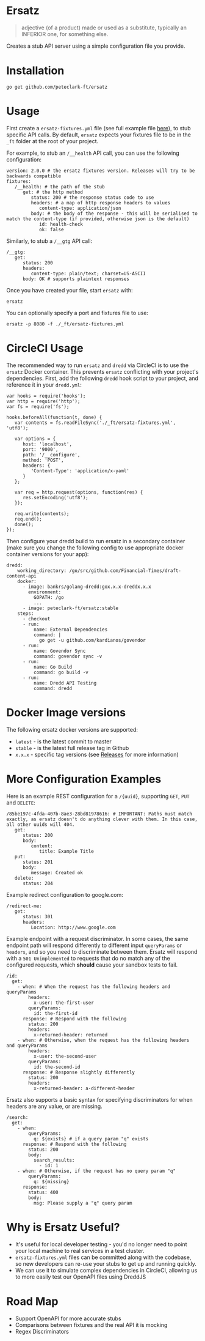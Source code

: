 # Ersatz

> adjective
> (of a product) made or used as a substitute, typically an INFERIOR one, for something else.

Creates a stub API server using a simple configuration file you provide.

# Installation

```
go get github.com/peteclark-ft/ersatz
```

# Usage

First create a `ersatz-fixtures.yml` file (see full example file [here](./_examples/example.yml)), to stub specific API calls. By default, `ersatz` expects your fixtures file to be in the `_ft` folder at the root of your project.

For example, to stub an `/__health` API call, you can use the following configuration:

```
version: 2.0.0 # the ersatz fixtures version. Releases will try to be backwards compatible
fixtures:
   /__health: # the path of the stub
      get: # the http method
         status: 200 # the response status code to use
         headers: # a map of http response headers to values
            content-type: application/json
         body: # the body of the response - this will be serialised to match the content-type (if provided, otherwise json is the default)
            id: health-check
            ok: false
```

Similarly, to stub a `/__gtg` API call:

```
/__gtg:
   get:
      status: 200
      headers:
         content-type: plain/text; charset=US-ASCII
      body: OK # supports plaintext responses
```

Once you have created your file, start `ersatz` with:

```
ersatz
```

You can optionally specify a port and fixtures file to use:

```
ersatz -p 8080 -f ./_ft/ersatz-fixtures.yml
```

# CircleCI Usage

The recommended way to run `ersatz` and `dredd` via CircleCI is to use the `ersatz` Docker container. This prevents `ersatz` conflicting with your project's dependencies. First, add the following `dredd` hook script to your project, and reference it in your `dredd.yml`:

```
var hooks = require('hooks');
var http = require('http');
var fs = require('fs');

hooks.beforeAll(function(t, done) {
   var contents = fs.readFileSync('./_ft/ersatz-fixtures.yml', 'utf8');

   var options = {
      host: 'localhost',
      port: '9000',
      path: '/__configure',
      method: 'POST',
      headers: {
         'Content-Type': 'application/x-yaml'
      }
   };

   var req = http.request(options, function(res) {
      res.setEncoding('utf8');
   });

   req.write(contents);
   req.end();
   done();
});
```

Then configure your dredd build to run ersatz in a secondary container (make sure you change the following config to use appropriate docker container versions for your app):

```
dredd:
    working_directory: /go/src/github.com/Financial-Times/draft-content-api
    docker:
      - image: bankrs/golang-dredd:gox.x.x-dreddx.x.x
        environment:
          GOPATH: /go
          ...
      - image: peteclark-ft/ersatz:stable
    steps:
      - checkout
      - run:
          name: External Dependencies
          command: |
            go get -u github.com/kardianos/govendor
      - run:
          name: Govendor Sync
          command: govendor sync -v
      - run:
          name: Go Build
          command: go build -v
      - run:
          name: Dredd API Testing
          command: dredd
```

# Docker Image versions

The following ersatz docker versions are supported:

* `latest` - is the latest commit to master
* `stable` - is the latest full release tag in Github
* `x.x.x` - specific tag versions (see [Releases](./releases) for more information)

# More Configuration Examples

Here is an example REST configuration for a `/{uuid}`, supporting `GET`, `PUT` and `DELETE`:

```
/85be197c-4fda-407b-8ae3-28bd81978616: # IMPORTANT: Paths must match exactly, as ersatz doesn't do anything clever with them. In this case, all other uuids will 404.
   get:
      status: 200
      body:
         content:
            title: Example Title
   put:
      status: 201
      body:
         message: Created ok
   delete:
      status: 204
```

Example redirect configuration to google.com:

```
/redirect-me:
   get:
      status: 301
      headers:
         Location: http://www.google.com
```

Example endpoint with a request discriminator. In some cases, the same endpoint path will respond differently to different input `queryParams` or `headers`, and so you need to discriminate between them. Ersatz will respond with a `501 Unimplemented` to requests that do no match any of the configured requests, which __should__ cause your sandbox tests to fail.

```
/id:
  get:
    - when: # When the request has the following headers and queryParams
        headers:
          x-user: the-first-user
        queryParams:
          id: the-first-id
      response: # Respond with the following
        status: 200
        headers:
          x-returned-header: returned
    - when: # Otherwise, when the request has the following headers and queryParams
        headers:
          x-user: the-second-user
        queryParams:
          id: the-second-id
      response: # Response slightly differently
        status: 200
        headers:
          x-returned-header: a-different-header
```

Ersatz also supports a basic syntax for specifying discriminators for when headers are any value, or are missing.

```
/search:
  get:
    - when:
        queryParams:
          q: ${exists} # if a query param "q" exists
      response: # Respond with the following
        status: 200
        body:
          search_results:
            - id: 1
    - when: # Otherwise, if the request has no query param "q"
        queryParams:
          q: ${missing}
      response:
        status: 400
        body:
          msg: Please supply a "q" query param
```

# Why is Ersatz Useful?

* It's useful for local developer testing - you'd no longer need to point your local machine to real services in a test cluster.
* `ersatz-fixtures.yml` files can be committed along with the codebase, so new developers can re-use your stubs to get up and running quickly.
* We can use it to simulate complex dependencies in CircleCI, allowing us to more easily test our OpenAPI files using DreddJS

# Road Map

* Support OpenAPI for more accurate stubs
* Comparisons between fixtures and the real API it is mocking
* Regex Discriminators
